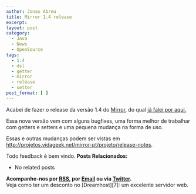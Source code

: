 ```yaml
---
author: Jonas Abreu
title: Mirror 1.4 release
excerpt:
layout: post
category:
  - Java
  - News
  - OpenSource
tags:
  - 1.4
  - dsl
  - getter
  - mirror
  - release
  - setter
post_format: [ ]
---
```

Acabei de fazer o release da versão 1.4 do [Mirror][1], do qual [já falei por aqui.][2]

Essa nova versão vem com alguns bugfixes, uma forma melhor de trabalhar com getters e setters e uma pequena mudança na forma de uso.

Essas e outras mudanças podem ser vistas em <http://projetos.vidageek.net/mirror-pt/projeto/release-notes>.

Todo feedback é bem vindo. 
**Posts Relacionados:** 
*   No related posts









**Acompanhe-nos por [ RSS][4], por [Email][5] ou via [Twitter][6].**  
Veja como ter um desconto no [Dreamhost][7]: um excelente servidor web.

 [1]: http://projetos.vidageek.net/mirror-pt
 [2]: http://vidageek.net/2008/11/16/mirror-dsl/
 [3]: https://twitter.com/share
 [4]: http://feeds.feedburner.com/VidaGeek
 [5]: http://feedburner.google.com/fb/a/mailverify?uri=VidaGeek&loc=pt_BR
 [6]: http://twitter.com/blogvidageek

